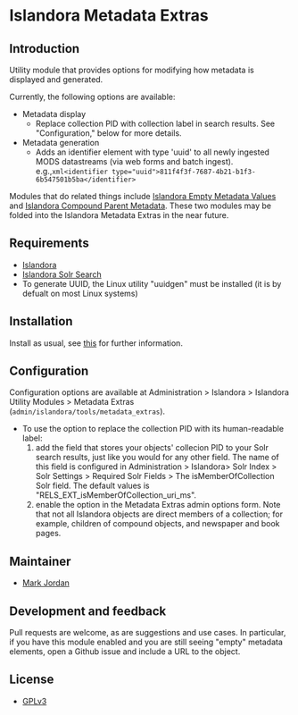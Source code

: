 # Islandora Metadata Extras

## Introduction

Utility module that provides options for modifying how metadata is displayed and generated.

Currently, the following options are available:

* Metadata display
  * Replace collection PID with collection label in search results. See "Configuration," below for more details.
* Metadata generation
  * Adds an identifier element with type 'uuid' to all newly ingested MODS datastreams (via web forms and batch ingest). e.g.,```xml<identifier type="uuid">811f4f3f-7687-4b21-b1f3-6b547501b5ba</identifier>```

Modules that do related things include [Islandora Empty Metadata Values](https://github.com/mjordan/islandora_empty_metadata_values) and [Islandora Compound Parent Metadata](https://github.com/mjordan/islandora_compound_parent_metadata). These two modules may be folded into the Islandora Metadata Extras in the near future.

## Requirements

* [Islandora](https://github.com/Islandora/islandora)
* [Islandora Solr Search](https://github.com/Islandora/islandora_solr_search)
* To generate UUID, the Linux utility "uuidgen" must be installed (it is by defualt on most Linux systems)

## Installation

Install as usual, see [this](https://drupal.org/documentation/install/modules-themes/modules-7) for further information.

## Configuration

Configuration options are available at Administration > Islandora > Islandora Utility Modules > Metadata Extras (`admin/islandora/tools/metadata_extras`).

* To use the option to replace the collection PID with its human-readable label:
  1. add the field that stores your objects' collecion PID to your Solr search results, just like you would for any other field. The name of this field is configured in Administration > Islandora> Solr Index > Solr Settings > Required Solr Fields > The isMemberOfCollection Solr field. The default values is "RELS_EXT_isMemberOfCollection_uri_ms".
  1. enable the option in the Metadata Extras admin options form. Note that not all Islandora objects are direct members of a collection; for example, children of compound objects, and newspaper and book pages.

## Maintainer

* [Mark Jordan](https://github.com/mjordan)

## Development and feedback

Pull requests are welcome, as are suggestions and use cases. In particular, if you have this module enabled and you are still seeing "empty" metadata elements, open a Github issue and include a URL to the object.

## License

* [GPLv3](http://www.gnu.org/licenses/gpl-3.0.txt)
